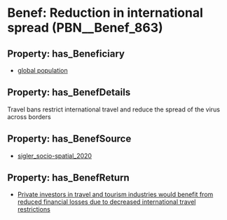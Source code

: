 # Benef: __Reduction in international spread__ (PBN__Benef_863)

## Property: has_Beneficiary

* [global population](../Stakeholder/PBN__Stakeholder_278)

## Property: has_BenefDetails

Travel bans restrict international travel and reduce the spread of the virus across borders

## Property: has_BenefSource

* [sigler_socio-spatial_2020](../Article/PBN__Article_175)

## Property: has_BenefReturn

* [Private investors in travel and tourism industries would benefit from reduced financial losses due to decreased international travel restrictions](../BenefReturn/PBN__BenefReturn_944)

